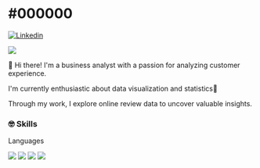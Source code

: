 # #000000
[![Linkedin](https://img.shields.io/badge/Linkedin-Jiyeon_Hur-0A66C2?style=flat-square&logo=Linkedin&logoColor=white)](https://www.linkedin.com/in/jiyeon-hur-04a48923b/)



<img src="https://img.shields.io/badge/Linkedin-Ji0A66C2?style=flat-square&logo=Linkedin&logoColor=white"/>


👋 Hi there! I'm a business analyst with a passion for analyzing customer experience. 


I'm currently enthusiastic about data visualization and statistics🎯


Through my work, I explore online review data to uncover valuable insights.


<!--
**hozyhozy/hozyhozy** is a ✨ _special_ ✨ repository because its `README.md` (this file) appears on your GitHub profile. ref> https://simpleicons.org/?q=tabl / https://velog.io/@hippohami/Git-README-%EA%BE%B8%EB%AF%B8%EA%B8%B0-%EB%B1%83%EC%A7%80-%EB%AA%A8%EC%9D%8C

Here are some ideas to get you started:

- 🔭 I’m currently working on ...
- 🌱 I’m currently learning SQL 
- 👯 I’m looking to collaborate on ...
- 🤔 I’m looking for help with ...
- 💬 Ask me about ...
- 📫 How to reach me: ...
- 😄 Pronouns: ...
- ⚡ Fun fact: ...
-->


### 🤓 Skills
Languages


<img src="https://img.shields.io/badge/Python-3776AB?style=flat-square&logo=Python&logoColor=white"/>
<img src="https://img.shields.io/badge/MySQL-4479A1?style=flat-square&logo=MySQL&logoColor=white"/>
<img src="https://img.shields.io/badge/R-276DC3?style=flat-square&logo=R&logoColor=white"/>
<img src="https://img.shields.io/badge/Tableau-E97627?style=flat-square&logo=Tableau&logoColor=white"/>
